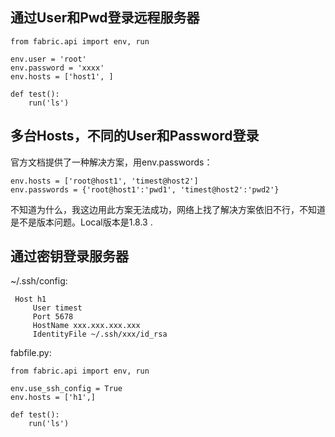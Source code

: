 ## 通过User和Pwd登录远程服务器 ##


    from fabric.api import env, run

    env.user = 'root'
    env.password = 'xxxx'
    env.hosts = ['host1', ]

    def test():
        run('ls')


## 多台Hosts，不同的User和Password登录 ##
官方文档提供了一种解决方案，用env.passwords：
	
	env.hosts = ['root@host1', 'timest@host2']
	env.passwords = {'root@host1':'pwd1', 'timest@host2':'pwd2'}

不知道为什么，我这边用此方案无法成功，网络上找了解决方案依旧不行，不知道是不是版本问题。Local版本是1.8.3 . 

## 通过密钥登录服务器 ##
~/.ssh/config:
	
     Host h1
         User timest
         Port 5678
         HostName xxx.xxx.xxx.xxx
         IdentityFile ~/.ssh/xxx/id_rsa


fabfile.py:

	from fabric.api import env, run

	env.use_ssh_config = True
	env.hosts = ['h1',]

	def test():
    	run('ls')
